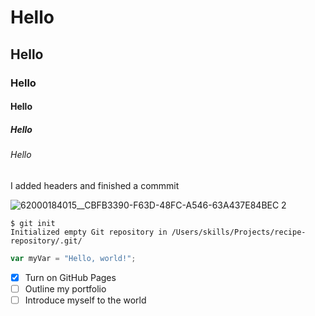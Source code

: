 # Hello
## Hello
### Hello
#### Hello
##### Hello
###### Hello

I added headers and finished a commmit

![62000184015__CBFB3390-F63D-48FC-A546-63A437E84BEC 2](https://github.com/user-attachments/assets/dfeae338-605c-42f0-b3d4-8ae84243d0fd)


```
$ git init
Initialized empty Git repository in /Users/skills/Projects/recipe-repository/.git/
```

``` javascript
var myVar = "Hello, world!";
```
- [x] Turn on GitHub Pages
- [ ] Outline my portfolio
- [ ] Introduce myself to the world
